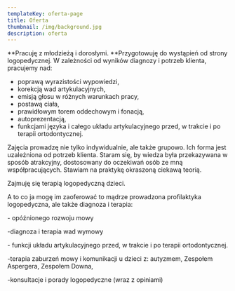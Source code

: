 ```yaml
---
templateKey: oferta-page
title: Oferta
thumbnail: /img/background.jpg
description: oferta
---
```

**Pracuję z młodzieżą i dorosłymi. **Przygotowuję do wystąpień od strony logopedycznej. W zależności od wyników diagnozy i potrzeb klienta, pracujemy nad:

* poprawą wyrazistości wypowiedzi,
* korekcją wad artykulacyjnych,
* emisją głosu w różnych warunkach pracy,
* postawą ciała,
* prawidłowym torem oddechowym i fonacją,
* autoprezentacją,
* funkcjami języka i całego układu artykulacyjnego przed, w trakcie i po terapii ortodontycznej.

Zajęcia prowadzę nie tylko indywidualnie, ale także grupowo. Ich forma jest uzależniona od potrzeb klienta. Staram się, by wiedza była przekazywana w sposób atrakcyjny, dostosowany do oczekiwań osób ze mną współpracujących. Stawiam na praktykę okraszoną ciekawą teorią. 

Zajmuję się terapią logopedyczną dzieci.

A to co ja mogę im zaoferować to mądrze prowadzona profilaktyka logopedyczna, ale także diagnoza i terapia:

\- opóźnionego rozwoju mowy

\-diagnoza i terapia wad wymowy

\- funkcji układu artykulacyjnego przed, w trakcie i po terapii ortodontycznej.

\-terapia zaburzeń mowy i komunikacji u dzieci z: autyzmem, Zespołem Aspergera, Zespołem Downa,

\-konsultacje i porady logopedyczne (wraz z opiniami)
